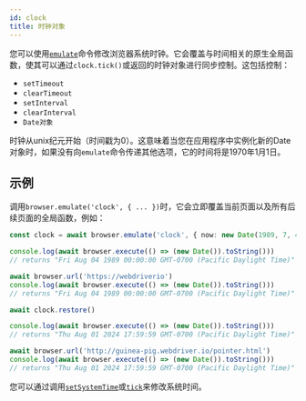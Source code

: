 ```yaml
---
id: clock
title: 时钟对象
---
```


您可以使用[`emulate`](/docs/emulation)命令修改浏览器系统时钟。它会覆盖与时间相关的原生全局函数，使其可以通过`clock.tick()`或返回的时钟对象进行同步控制。这包括控制：

- `setTimeout`
- `clearTimeout`
- `setInterval`
- `clearInterval`
- `Date对象`

时钟从unix纪元开始（时间戳为0）。这意味着当您在应用程序中实例化新的Date对象时，如果没有向`emulate`命令传递其他选项，它的时间将是1970年1月1日。

## 示例

调用`browser.emulate('clock', { ... })`时，它会立即覆盖当前页面以及所有后续页面的全局函数，例如：

```ts
const clock = await browser.emulate('clock', { now: new Date(1989, 7, 4) })

console.log(await browser.execute(() => (new Date()).toString()))
// returns "Fri Aug 04 1989 00:00:00 GMT-0700 (Pacific Daylight Time)"

await browser.url('https://webdriverio')
console.log(await browser.execute(() => (new Date()).toString()))
// returns "Fri Aug 04 1989 00:00:00 GMT-0700 (Pacific Daylight Time)"

await clock.restore()

console.log(await browser.execute(() => (new Date()).toString()))
// returns "Thu Aug 01 2024 17:59:59 GMT-0700 (Pacific Daylight Time)"

await browser.url('http://guinea-pig.webdriver.io/pointer.html')
console.log(await browser.execute(() => (new Date()).toString()))
// returns "Thu Aug 01 2024 17:59:59 GMT-0700 (Pacific Daylight Time)"
```

您可以通过调用[`setSystemTime`](/docs/api/clock/setSystemTime)或[`tick`](/docs/api/clock/tick)来修改系统时间。